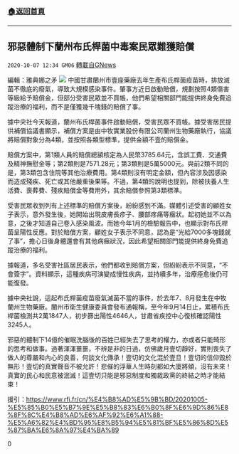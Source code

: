 ###  [:house:返回首頁](https://github.com/ourhimalayas/txt)
---

## 邪惡體制下蘭州布氏桿菌中毒案民眾難獲賠償
`2020-10-07 12:34 GM06` [轉載自GNews](https://gnews.org/zh-hant/409161/)

編輯：雅典娜之矛
![]()![](https://s3.amazonaws.com/gnews-media-offload/wp-content/uploads/2020/10/07122717/%E9%82%AA%E6%81%B6.png)
中國甘肅蘭州市壹座藥廠去年生產布氏桿菌疫苗時，排放滅菌不徹底的廢氣，導致大規模感染事件。肇事方近日啟動賠償，規劃按照4類傷害等級給予賠償金，但部分受害民眾並不買帳，他們希望相關部門能提供終身免費追蹤治療的福利，而不是僅獲幾千塊錢的賠償了事。

據中央社今天報道，蘭州布氏桿菌事件啟動賠償，受害民眾不買帳。據受害居民提供補償協議書顯示，補償方案是由中牧實業股份有限公司蘭州生物藥廠執行，協議將賠償對象分為4類，並按照各類型標準，提供金額不壹的賠償金。

賠償方案中，第1類人員的賠償總額核定為人民幣3785.64元，含誤工費、交通費及精神撫慰金等；第2類則是7571.28元；第3類則是5萬5000元。與前2類不同的是，第3類包含住院等其他治療費用。第4類則沒有明定金額，但內容涉及因感染而造成殘疾、死亡或其他嚴重後果等。不過，第4類的說明也提到，除被扶養人生活費、喪葬費、殘疾賠償金等費用外，其余賠償參照第3類標準。

受害民眾收到列有上述標準的賠償方案後，紛紛感到不滿。媒體引述受害的顧姓女子表示，意外發生後，她開始出現皮膚長疹子、腰部疼痛等癥狀。起初她並不以為意，之後才知道自己卷入感染風波。而她今年1月的檢驗報告中，也顯示對布氏桿菌呈陽性反應。對於賠償方案，顧姓女子表示不同意，認為是“光給7000多塊錢就了事”，擔心日後身體還會有其他病癥狀況，因此希望相關部門能提供終身免費追蹤治療的福利。

據報道，多名受害社區居民表示，他們都收到賠償方案，但紛紛表示不同意，“不會簽字”。資料顯示，這種疾病可演變成慢性疾病，並持續多年，治療痊愈後仍可能復發。

據中央社說，這起布氏桿菌疫苗廢氣滅菌不當的事件，於去年7、8月發生在中牧蘭州生物藥廠。蘭州市衛生健康委員會發布通報稱，至今年9月14日止，累積布氏桿菌檢測共2萬1847人，初步篩出陽性4646人，甘肅省疾控中心復核確認陽性3245人。

邪惡的體制下14億的催眠洗腦後的百姓已經失去了思考的權力，亦或者只能畸形的思考和做事。過著渾渾噩噩，不辨是非的日過，仿佛歲月壹切靜好，實則喪失了做人的尊嚴和內心的良善，何談文化傳承！壹切的文化混於壹旦！壹切的信仰毀於無形！壹切的真實聲音不被允許！悲催的浮華人生時刻都如大廈將傾，沒有未來！真實的民心和民意被泯滅！這壹切只能是邪惡制度和獨裁政黨的終結之時才能結束！

援引：https://www.rfi.fr/cn/%E4%B8%AD%E5%9B%BD/20201005-%E5%85%B0%E5%B7%9E%E5%B8%83%E6%B0%8F%E6%9D%86%E8%8F%8C%E4%B8%AD%E6%AF%92%E6%A1%88-%E5%A6%82%E4%BD%95%E8%B5%94%E5%81%BF%E5%86%8D%E5%87%BA%E6%8A%97%E4%BA%89

0
